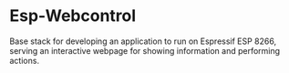 # Esp-Webcontrol
Base stack for developing an application to run on Espressif ESP 8266, serving an interactive webpage for showing information and performing actions.
